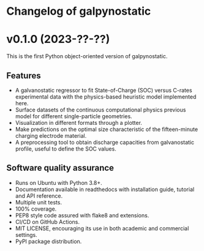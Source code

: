 # Changelog of galpynostatic

# v0.1.0 (2023-??-??)

This is the first Python object-oriented version of galpynostatic.

## Features

- A galvanostatic regressor to fit State-of-Charge (SOC) versus C-rates experimental data with the physics-based heuristic model implemented here. 
- Surface datasets of the continuous computational physics previous model for different single-particle geometries. 
- Visualization in different formats through a plotter.
- Make predictions on the optimal size characteristic of the fifteen-minute charging electrode material. 
- A preprocessing tool to obtain discharge capacities from galvanostatic profile, useful to define the SOC values.

## Software quality assurance

- Runs on Ubuntu with Python 3.8+.
- Documentation available in readthedocs with installation guide, tutorial and API reference.
- Multiple unit tests.
- 100% coverage.
- PEP8 style code assured with flake8 and extensions.
- CI/CD on GitHub Actions.
- MIT LICENSE, encouraging its use in both academic and commercial settings.
- PyPI package distribution.
